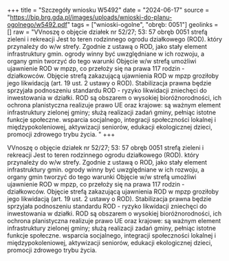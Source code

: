 +++
title = "Szczegóły wniosku W5492"
date = "2024-06-17"
source = "https://bip.brg.gda.pl/images/uploads/wnioski-do-planu-ogolnego/w5492.pdf"
tags = ["wnioski-ogolne", "obręb: 0051"]
geolinks = []
raw = "VVnoszę o objęcie działek nr 52/27; 53: 57 obręb 0051 strefą zieleni i rekreacji Jest to teren rodzinnego ogrodu działkowego (ROD). który przynależy do w/w strefy. Zgodnie z ustawą o ROD, jako stały element infrastruktury gmin. ogrody winny być uwzględniane w ich rozwoju, a organy gmin tworzyć do tego warunki Objęcie w/w strefą umożliwi ujawnienie ROD w mpzp, co przełoży się na prawa 117 rodzin - działkowców. Objęcie strefą zakazującą ujawnienia ROD w mpzp groziłoby jego likwidacją (art. 19 ust. 2 ustawy o ROD). Stabilizacja prawna będzie sprzyjała podnoszeniu standardu ROD - ryzyko likwidacji zniechęci do inwestowania w działki. ROD są obszarem o wysokiej bioróżnorodności, ich ochrona planistyczna realizuje prawo UE oraz krajowe: są ważnym element infrastruktury zielonej gminy; służą realizacji zadań gminy, pełniąc istotne funkcje społeczne. wsparcia socjalnego, integracji społeczności lokalnej i międzypokoleniowej, aktywizacji seniorów, edukacji ekologicznej dzieci, promocji zdrowego trybu życia. "
+++

VVnoszę o objęcie działek nr 52/27; 53: 57 obręb 0051 strefą zieleni i rekreacji Jest to teren
rodzinnego ogrodu działkowego (ROD). który przynależy do w/w strefy. Zgodnie z ustawą o ROD, jako stały
element infrastruktury gmin. ogrody winny być uwzględniane w ich rozwoju, a organy gmin tworzyć do tego
warunki Objęcie w/w strefą umożliwi ujawnienie ROD w mpzp, co przełoży się na prawa 117 rodzin -
działkowców. Objęcie strefą zakazującą ujawnienia ROD w mpzp groziłoby jego likwidacją (art. 19 ust. 2 ustawy
o ROD). Stabilizacja prawna będzie sprzyjała podnoszeniu standardu ROD - ryzyko likwidacji zniechęci do
inwestowania w działki. ROD są obszarem o wysokiej bioróżnorodności, ich ochrona planistyczna realizuje
prawo UE oraz krajowe: są ważnym element infrastruktury zielonej gminy; służą realizacji zadań gminy, pełniąc
istotne funkcje społeczne. wsparcia socjalnego, integracji społeczności lokalnej i międzypokoleniowej,
aktywizacji seniorów, edukacji ekologicznej dzieci, promocji zdrowego trybu życia.



